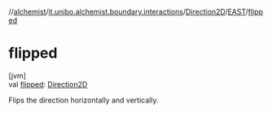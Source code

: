 //[alchemist](../../../../index.md)/[it.unibo.alchemist.boundary.interactions](../../index.md)/[Direction2D](../index.md)/[EAST](index.md)/[flipped](flipped.md)

# flipped

[jvm]\
val [flipped](flipped.md): [Direction2D](../index.md)

Flips the direction horizontally and vertically.
